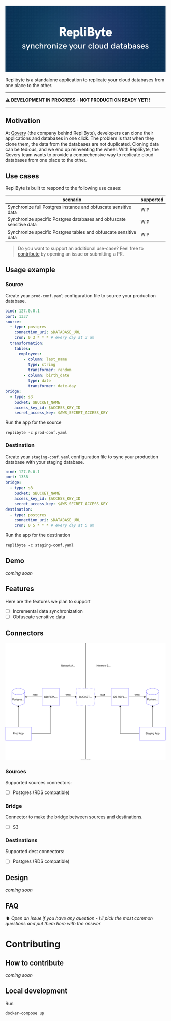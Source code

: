 ![replibyte cover](assets/replibyte%20-%20synchronize%20your%20cloud%20databases.jpg)

Replibyte is a standalone application to replicate your cloud databases from one place to the other.

---------

**⚠️ DEVELOPMENT IN PROGRESS - NOT PRODUCTION READY YET!!**

---------

## Motivation

At [Qovery](https://www.qovery.com) (the company behind RepliByte), developers can clone their applications and databases in one click. The problem is that when they clone them, the data from the databases are not duplicated. Cloning data can be tedious, and we end up reinventing the wheel. With RepliByte, the Qovery team wants to provide a comprehensive way to replicate cloud databases from one place to the other.

## Use cases

RepliByte is built to respond to the following use cases:

| scenario                                                             | supported       |
|----------------------------------------------------------------------|-----------------|
| Synchronize full Postgres instance and obfuscate sensitive data      | WIP             |
| Synchronize specific Postgres databases and obfuscate sensitive data | WIP             |
| Synchronize specific Postgres tables and obfuscate sensitive data    | WIP             |

> Do you want to support an additional use-case? Feel free to [contribute](#contributing) by opening an issue or submitting a PR.

## Usage example

### Source

Create your `prod-conf.yaml` configuration file to source your production database.

```yaml
bind: 127.0.0.1
port: 1337
source:
  - type: postgres
    connection_uri: $DATABASE_URL
    cron: 0 3 * * * # every day at 3 am
  transformation:
    tables:
      employees:
        - column: last_name
          type: string
          transformer: random 
        - column: birth_date
          type: date
          transformer: date-day
bridge:
  - type: s3
    bucket: $BUCKET_NAME
    access_key_id: $ACCESS_KEY_ID
    secret_access_key: $AWS_SECRET_ACCESS_KEY
```

Run the app for the source

```shell
replibyte -c prod-conf.yaml
```

### Destination

Create your `staging-conf.yaml` configuration file to sync your production database with your staging database.

```yaml
bind: 127.0.0.1
port: 1338
bridge:
  - type: s3
    bucket: $BUCKET_NAME
    access_key_id: $ACCESS_KEY_ID
    secret_access_key: $AWS_SECRET_ACCESS_KEY
destination:
  - type: postgres
    connection_uri: $DATABASE_URL
    cron: 0 5 * * * # every day at 5 am
```

Run the app for the destination

```shell
replibyte -c staging-conf.yaml
```

## Demo

*coming soon*

## Features

Here are the features we plan to support

- [ ] Incremental data synchronization
- [ ] Obfuscate sensitive data

## Connectors

![connection diagram](assets/diagram.svg)

### Sources

Supported sources connectors:

- [ ] Postgres (RDS compatible)

### Bridge

Connector to make the bridge between sources and destinations.

- [ ] S3

### Destinations

Supported dest connectors:

- [ ] Postgres (RDS compatible)

## Design

*coming soon*

## FAQ

⬆️ *Open an issue if you have any question - I'll pick the most common questions and put them here with the answer*

# Contributing

## How to contribute

*coming soon*

## Local development

Run

```shell
docker-compose up
```
